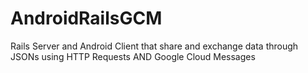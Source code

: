 AndroidRailsGCM
===============

Rails Server and Android Client that share and exchange data through JSONs using HTTP Requests AND Google Cloud Messages
